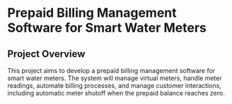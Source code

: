 # Prepaid Billing Management Software for Smart Water Meters

## Project Overview

This project aims to develop a prepaid billing management software for smart water meters. The system will manage virtual meters, handle meter readings, automate billing processes, and manage customer interactions, including automatic meter shutoff when the prepaid balance reaches zero.
